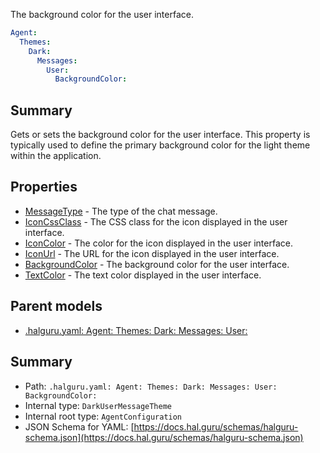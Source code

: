 <!--
title: BackgroundColor
description: The background color for the user interface.
version: 1.40.3-beta.6
generated: true
date: 2025-04-28
node: This file is generated by the command-line program: `halguru manual -c -m`
-->


The background color for the user interface.

```yaml
Agent:
  Themes:
    Dark:
      Messages:
        User:
          BackgroundColor:
```

## Summary

Gets or sets the background color for the user interface. This property is typically used to define the primary background color for the light theme within the application.

## Properties

* [MessageType]((halguru)-agent-themes-dark-messages-user-messagetype.md) - The type of the chat message.
* [IconCssClass]((halguru)-agent-themes-dark-messages-user-iconcssclass.md) - The CSS class for the icon displayed in the user interface.
* [IconColor]((halguru)-agent-themes-dark-messages-user-iconcolor.md) - The color for the icon displayed in the user interface.
* [IconUrl]((halguru)-agent-themes-dark-messages-user-iconurl.md) - The URL for the icon displayed in the user interface.
* [BackgroundColor]((halguru)-agent-themes-dark-messages-user-backgroundcolor.md) - The background color for the user interface.
* [TextColor]((halguru)-agent-themes-dark-messages-user-textcolor.md) - The text color displayed in the user interface.

## Parent models

* [.halguru.yaml: Agent: Themes: Dark: Messages: User:]((halguru)-agent-themes-dark-messages-user.md)
## Summary

* Path: `.halguru.yaml: Agent: Themes: Dark: Messages: User: BackgroundColor:`
* Internal type: `DarkUserMessageTheme`
* Internal root type: `AgentConfiguration`
* JSON Schema for YAML: [https://docs.hal.guru/schemas/halguru-schema.json](https://docs.hal.guru/schemas/halguru-schema.json)
